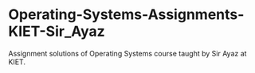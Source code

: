 # Operating-Systems-Assignments-KIET-Sir_Ayaz
Assignment solutions of Operating Systems course taught by Sir Ayaz at KIET.
